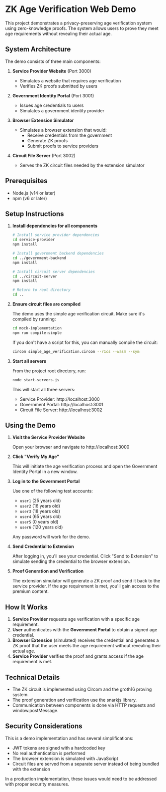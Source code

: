 # ZK Age Verification Web Demo

This project demonstrates a privacy-preserving age verification system using zero-knowledge proofs. The system allows users to prove they meet age requirements without revealing their actual age.

## System Architecture

The demo consists of three main components:

1. **Service Provider Website** (Port 3000)
   - Simulates a website that requires age verification
   - Verifies ZK proofs submitted by users

2. **Government Identity Portal** (Port 3001)
   - Issues age credentials to users
   - Simulates a government identity provider

3. **Browser Extension Simulator**
   - Simulates a browser extension that would:
     - Receive credentials from the government
     - Generate ZK proofs
     - Submit proofs to service providers

4. **Circuit File Server** (Port 3002)
   - Serves the ZK circuit files needed by the extension simulator

## Prerequisites

- Node.js (v14 or later)
- npm (v6 or later)

## Setup Instructions

1. **Install dependencies for all components**

   ```bash
   # Install service provider dependencies
   cd service-provider
   npm install
   
   # Install government backend dependencies
   cd ../government-backend
   npm install
   
   # Install circuit server dependencies
   cd ../circuit-server
   npm install
   
   # Return to root directory
   cd ..
   ```

2. **Ensure circuit files are compiled**

   The demo uses the simple age verification circuit. Make sure it's compiled by running:

   ```bash
   cd mock-implementation
   npm run compile:simple
   ```

   If you don't have a script for this, you can manually compile the circuit:

   ```bash
   circom simple_age_verification.circom --r1cs --wasm --sym
   ```

3. **Start all servers**

   From the project root directory, run:

   ```bash
   node start-servers.js
   ```

   This will start all three servers:
   - Service Provider: http://localhost:3000
   - Government Portal: http://localhost:3001
   - Circuit File Server: http://localhost:3002

## Using the Demo

1. **Visit the Service Provider Website**

   Open your browser and navigate to http://localhost:3000

2. **Click "Verify My Age"**

   This will initiate the age verification process and open the Government Identity Portal in a new window.

3. **Log in to the Government Portal**

   Use one of the following test accounts:
   - `user1` (25 years old)
   - `user2` (16 years old)
   - `user3` (18 years old)
   - `user4` (65 years old)
   - `user5` (0 years old)
   - `user6` (120 years old)

   Any password will work for the demo.

4. **Send Credential to Extension**

   After logging in, you'll see your credential. Click "Send to Extension" to simulate sending the credential to the browser extension.

5. **Proof Generation and Verification**

   The extension simulator will generate a ZK proof and send it back to the service provider. If the age requirement is met, you'll gain access to the premium content.

## How It Works

1. **Service Provider** requests age verification with a specific age requirement.
2. **User** authenticates with the **Government Portal** to obtain a signed age credential.
3. **Browser Extension** (simulated) receives the credential and generates a ZK proof that the user meets the age requirement without revealing their actual age.
4. **Service Provider** verifies the proof and grants access if the age requirement is met.

## Technical Details

- The ZK circuit is implemented using Circom and the groth16 proving system.
- The proof generation and verification use the snarkjs library.
- Communication between components is done via HTTP requests and window.postMessage.

## Security Considerations

This is a demo implementation and has several simplifications:

- JWT tokens are signed with a hardcoded key
- No real authentication is performed
- The browser extension is simulated with JavaScript
- Circuit files are served from a separate server instead of being bundled with the extension

In a production implementation, these issues would need to be addressed with proper security measures.
